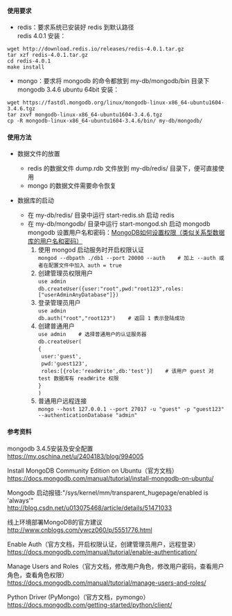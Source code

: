 #### 使用要求
* redis：要求系统已安装好 redis 到默认路径  
redis 4.0.1 安装：

```
wget http://download.redis.io/releases/redis-4.0.1.tar.gz
tar xzf redis-4.0.1.tar.gz
cd redis-4.0.1
make install
```
* mongo：要求将 mongodb 的命令都放到 my-db/mongodb/bin 目录下  
mongodb 3.4.6 ubuntu 64bit 安装：  

```
wget https://fastdl.mongodb.org/linux/mongodb-linux-x86_64-ubuntu1604-3.4.6.tgz
tar zxvf mongodb-linux-x86_64-ubuntu1604-3.4.6.tgz
cp -R mongodb-linux-x86_64-ubuntu1604-3.4.6/bin/ my-db/mongodb/
```

#### 使用方法
* 数据文件的放置  
    * redis 的数据文件 dump.rdb 文件放到 my-db/redis/ 目录下，便可直接使用  
    * mongo 的数据文件需要命令恢复

* 数据库的启动  
    * 在 my-db/redis/ 目录中运行 start-redis.sh 启动 redis  
    * 在 my-db/mongodb/ 目录中运行 start-mongod.sh 启动 mongodb  
mongodb 设置用户名和密码：[MongoDB如何设置权限（类似关系型数据库的用户名和密码）](http://www.cnblogs.com/itxiongwei/p/5520863.html)  
        1. 使用 mongod 启动服务时开启权限认证  
```mongod --dbpath ./db1 --port 20000 --auth    # 加上 --auth 或者在配置文件中加入 auth = true```  
        2. 创建管理员权限用户  
```use admin```  
```db.createUser({user:"root",pwd:"root123",roles:["userAdminAnyDatabase"]})```
        3. 登录管理员用户  
```use admin```  
```db.auth("root","root123")    # 返回 1 表示登陆成功```
        4. 创建普通用户  
```use admin	# 选择普通用户的认证服务器```  
```db.createUser(```    
```{```  
```	user:'guest',```  
```	pwd:'guest123',```  
```	roles:[{role:'readWrite',db:'test'}]	# 该用户 guest 对 test 数据库有 readWrite 权限```  
```}```  
```)```
        5. 普通用户远程连接  
        ```mongo --host 127.0.0.1 --port 27017 -u "guest" -p "guest123" --authenticationDatabase "admin"```

#### 参考资料
mongodb 3.4.5安装及安全配置  
https://my.oschina.net/u/2404183/blog/994005

Install MongoDB Community Edition on Ubuntu（官方文档）  
https://docs.mongodb.com/manual/tutorial/install-mongodb-on-ubuntu/

Mongodb 启动报错:"/sys/kernel/mm/transparent_hugepage/enabled is 'always'"  
http://blog.csdn.net/u013075468/article/details/51471033

线上环境部署MongoDB的官方建议  
http://www.cnblogs.com/ywcz060/p/5551776.html

Enable Auth（官方文档，开启权限认证，创建管理员用户，远程登录）  
https://docs.mongodb.com/manual/tutorial/enable-authentication/

Manage Users and Roles（官方文档，修改用户角色，修改用户密码，查看用户角色，查看角色权限）  
https://docs.mongodb.com/manual/tutorial/manage-users-and-roles/

Python Driver (PyMongo)（官方文档，pymongo）  
https://docs.mongodb.com/getting-started/python/client/
